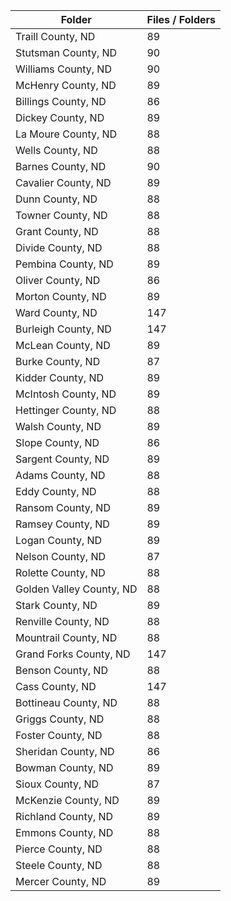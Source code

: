 | Folder                   |   Files / Folders |
|--------------------------|-------------------|
| Traill County, ND        |                89 |
| Stutsman County, ND      |                90 |
| Williams County, ND      |                90 |
| McHenry County, ND       |                89 |
| Billings County, ND      |                86 |
| Dickey County, ND        |                89 |
| La Moure County, ND      |                88 |
| Wells County, ND         |                88 |
| Barnes County, ND        |                90 |
| Cavalier County, ND      |                89 |
| Dunn County, ND          |                88 |
| Towner County, ND        |                88 |
| Grant County, ND         |                88 |
| Divide County, ND        |                88 |
| Pembina County, ND       |                89 |
| Oliver County, ND        |                86 |
| Morton County, ND        |                89 |
| Ward County, ND          |               147 |
| Burleigh County, ND      |               147 |
| McLean County, ND        |                89 |
| Burke County, ND         |                87 |
| Kidder County, ND        |                89 |
| McIntosh County, ND      |                89 |
| Hettinger County, ND     |                88 |
| Walsh County, ND         |                89 |
| Slope County, ND         |                86 |
| Sargent County, ND       |                89 |
| Adams County, ND         |                88 |
| Eddy County, ND          |                88 |
| Ransom County, ND        |                89 |
| Ramsey County, ND        |                89 |
| Logan County, ND         |                89 |
| Nelson County, ND        |                87 |
| Rolette County, ND       |                88 |
| Golden Valley County, ND |                88 |
| Stark County, ND         |                89 |
| Renville County, ND      |                88 |
| Mountrail County, ND     |                88 |
| Grand Forks County, ND   |               147 |
| Benson County, ND        |                88 |
| Cass County, ND          |               147 |
| Bottineau County, ND     |                88 |
| Griggs County, ND        |                88 |
| Foster County, ND        |                88 |
| Sheridan County, ND      |                86 |
| Bowman County, ND        |                89 |
| Sioux County, ND         |                87 |
| McKenzie County, ND      |                89 |
| Richland County, ND      |                89 |
| Emmons County, ND        |                88 |
| Pierce County, ND        |                88 |
| Steele County, ND        |                88 |
| Mercer County, ND        |                89 |